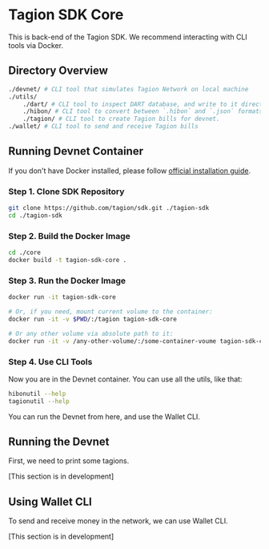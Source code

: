 # Tagion SDK Core

This is back-end of the Tagion SDK. We recommend interacting with CLI tools via Docker.

## Directory Overview

``` bash
./devnet/ # CLI tool that simulates Tagion Network on local machine
./utils/
    ./dart/ # CLI tool to inspect DART database, and write to it directly.
    ./hibon/ # CLI tool to convert between `.hibon` and `.json` formats.
    ./tagion/ # CLI tool to create Tagion bills for devnet.
./wallet/ # CLI tool to send and receive Tagion bills
```

## Running Devnet Container

If you don't have Docker installed, please follow [official installation guide](https://docs.docker.com/get-started/).

### Step 1. Clone SDK Repository

``` bash
git clone https://github.com/tagion/sdk.git ./tagion-sdk
cd ./tagion-sdk
```

### Step 2. Build the Docker Image

``` bash
cd ./core
docker build -t tagion-sdk-core .
```

### Step 3. Run the Docker Image

``` bash
docker run -it tagion-sdk-core

# Or, if you need, mount current volume to the container:
docker run -it -v $PWD/:/tagion tagion-sdk-core

# Or any other volume via absolute path to it:
docker run -it -v /any-other-volume/:/some-container-voume tagion-sdk-core
```

### Step 4. Use CLI Tools

Now you are in the Devnet container. You can use all the utils, like that:

```bash
hibonutil --help
tagionutil --help
```

You can run the Devnet from here, and use the Wallet CLI.

## Running the Devnet

First, we need to print some tagions.

[This section is in development]

## Using Wallet CLI

To send and receive money in the network, we can use Wallet CLI.

[This section is in development]
